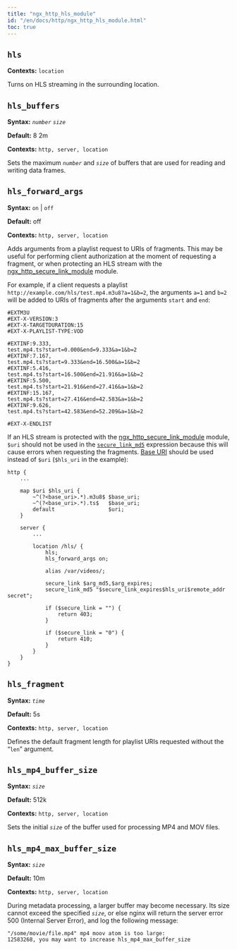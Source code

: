 ```yaml
---
title: "ngx_http_hls_module"
id: "/en/docs/http/ngx_http_hls_module.html"
toc: true
---
```


## `hls`

**Contexts:** `location`

Turns on HLS streaming in the surrounding location.

## `hls_buffers`

**Syntax:** *`number`* *`size`*

**Default:** 8 2m

**Contexts:** `http, server, location`

Sets the maximum *`number`* and *`size`* of buffers
that are used for reading and writing data frames.

## `hls_forward_args`

**Syntax:** `on` | `off`

**Default:** off

**Contexts:** `http, server, location`

Adds arguments from a playlist request to URIs of fragments.
This may be useful for performing client authorization at the moment of
requesting a fragment, or when protecting an HLS stream with the
[ngx_http_secure_link_module](https://nginx.org/en/docs/http/ngx_http_secure_link_module.html)
module.

For example, if a client requests a playlist
`http://example.com/hls/test.mp4.m3u8?a=1&b=2`,
the arguments `a=1` and `b=2`
will be added to URIs of fragments after the arguments
`start` and `end`:
```
#EXTM3U
#EXT-X-VERSION:3
#EXT-X-TARGETDURATION:15
#EXT-X-PLAYLIST-TYPE:VOD

#EXTINF:9.333,
test.mp4.ts?start=0.000&end=9.333&a=1&b=2
#EXTINF:7.167,
test.mp4.ts?start=9.333&end=16.500&a=1&b=2
#EXTINF:5.416,
test.mp4.ts?start=16.500&end=21.916&a=1&b=2
#EXTINF:5.500,
test.mp4.ts?start=21.916&end=27.416&a=1&b=2
#EXTINF:15.167,
test.mp4.ts?start=27.416&end=42.583&a=1&b=2
#EXTINF:9.626,
test.mp4.ts?start=42.583&end=52.209&a=1&b=2

#EXT-X-ENDLIST
```

If an HLS stream is protected with the
[ngx_http_secure_link_module](https://nginx.org/en/docs/http/ngx_http_secure_link_module.html)
module, `$uri` should not be used in the
[`secure_link_md5`](https://nginx.org/en/docs/http/ngx_http_secure_link_module.html#secure_link_md5)
expression because this will cause errors when requesting the fragments.
[Base URI](https://nginx.org/en/docs/http/ngx_http_map_module.html#map) should be used
instead of `$uri`
(`$hls_uri` in the example):
```
http {
    ...

    map $uri $hls_uri {
        ~^(?<base_uri>.*).m3u8$ $base_uri;
        ~^(?<base_uri>.*).ts$   $base_uri;
        default                 $uri;
    }

    server {
        ...

        location /hls/ {
            hls;
            hls_forward_args on;

            alias /var/videos/;

            secure_link $arg_md5,$arg_expires;
            secure_link_md5 "$secure_link_expires$hls_uri$remote_addr secret";

            if ($secure_link = "") {
                return 403;
            }

            if ($secure_link = "0") {
                return 410;
            }
        }
    }
}
```

## `hls_fragment`

**Syntax:** *`time`*

**Default:** 5s

**Contexts:** `http, server, location`

Defines the default fragment length for playlist URIs requested without the
“`len`” argument.

## `hls_mp4_buffer_size`

**Syntax:** *`size`*

**Default:** 512k

**Contexts:** `http, server, location`

Sets the initial *`size`* of the buffer used for
processing MP4 and MOV files.

## `hls_mp4_max_buffer_size`

**Syntax:** *`size`*

**Default:** 10m

**Contexts:** `http, server, location`

During metadata processing, a larger buffer may become necessary.
Its size cannot exceed the specified *`size`*,
or else nginx will return the server error
500 (Internal Server Error),
and log the following message:
```
"/some/movie/file.mp4" mp4 moov atom is too large:
12583268, you may want to increase hls_mp4_max_buffer_size
```

